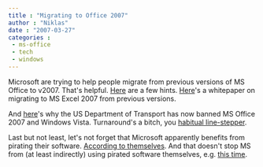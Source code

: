 ```yaml
---
title : "Migrating to Office 2007"
author : "Niklas"
date : "2007-03-27"
categories : 
 - ms-office
 - tech
 - windows
---
```


Microsoft are trying to help people migrate from previous versions of MS Office to v2007. That's helpful. [Here](http://tinyurl.com/39yvrh) are a few hints. [Here](http://tinyurl.com/yw5wxz)'s a whitepaper on migrating to MS Excel 2007 from previous versions.

And [here](http://blogs.business2.com/beta/2007/03/us_government_b.html)'s why the US Department of Transport has now banned MS Office 2007 and Windows Vista. Turnaround's a bitch, you [habitual line-stepper](http://www.urbandictionary.com/define.php?term=habitual+line+stepper).

Last but not least, let's not forget that Microsoft apparently benefits from pirating their software. [According to themselves](http://techdirt.com/articles/20070312/165448.shtml). And that doesn't stop MS from (at least indirectly) using pirated software themselves, e.g. [this time](http://slashdot.org/articles/04/11/13/0036243.shtml).
